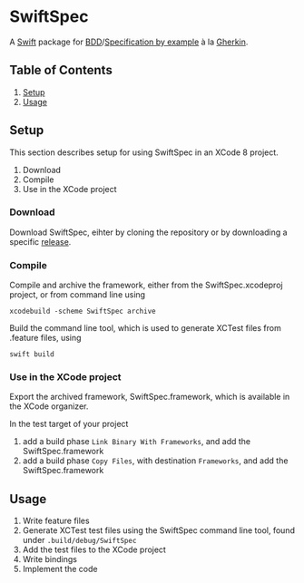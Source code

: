 # SwiftSpec

A [Swift][1] package for [BDD][2]/[Specification by example][3] à la [Gherkin][4]. 

## Table of Contents
1. [Setup](#setup)
2. [Usage](#usage)

## Setup

This section describes setup for using SwiftSpec in an XCode 8 project.

1. Download
2. Compile
3. Use in the XCode project

### Download
Download SwiftSpec, eihter by cloning the repository or by downloading a specific [release][5].

### Compile

Compile and archive the framework, either from the SwiftSpec.xcodeproj project, or from command line using  

	xcodebuild -scheme SwiftSpec archive

Build the command line tool, which is used to generate XCTest files from .feature files, using

	swift build

### Use in the XCode project

Export the archived framework, SwiftSpec.framework, which is available in the XCode organizer.

In the test target of your project
1. add a build phase `Link Binary With Frameworks`, and add the SwiftSpec.framework
2. add a build phase `Copy Files`, with destination `Frameworks`, and add the SwiftSpec.framework 

## Usage

1. Write feature files
2. Generate XCTest test files using the SwiftSpec command line tool, found under `.build/debug/SwiftSpec`
3. Add the test files to the XCode project
4. Write bindings
5. Implement the code

[1]: http://swift.org/                                         "Swift"
[2]: https://en.wikipedia.org/wiki/Behavior-driven_development "Behaviour Driven Development"
[3]: https://en.wikipedia.org/wiki/Specification_by_example    "Specification by Example"
[4]: https://github.com/cucumber/cucumber/wiki/Gherkin         "Gherkin"
[5]: https://github.com/danwaltin/SwiftSpec/releases           "SwiftSpec Releases"
